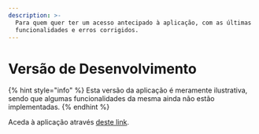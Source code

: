 ```yaml
---
description: >-
  Para quem quer ter um acesso antecipado à aplicação, com as últimas
  funcionalidades e erros corrigidos.
---
```


# Versão de Desenvolvimento

{% hint style="info" %}
Esta versão da aplicação é meramente ilustrativa, sendo que algumas funcionalidades da mesma ainda não estão implementadas.
{% endhint %}

Aceda à aplicação através [deste link](https://afonsosantos.pythonanywhere.com/).

